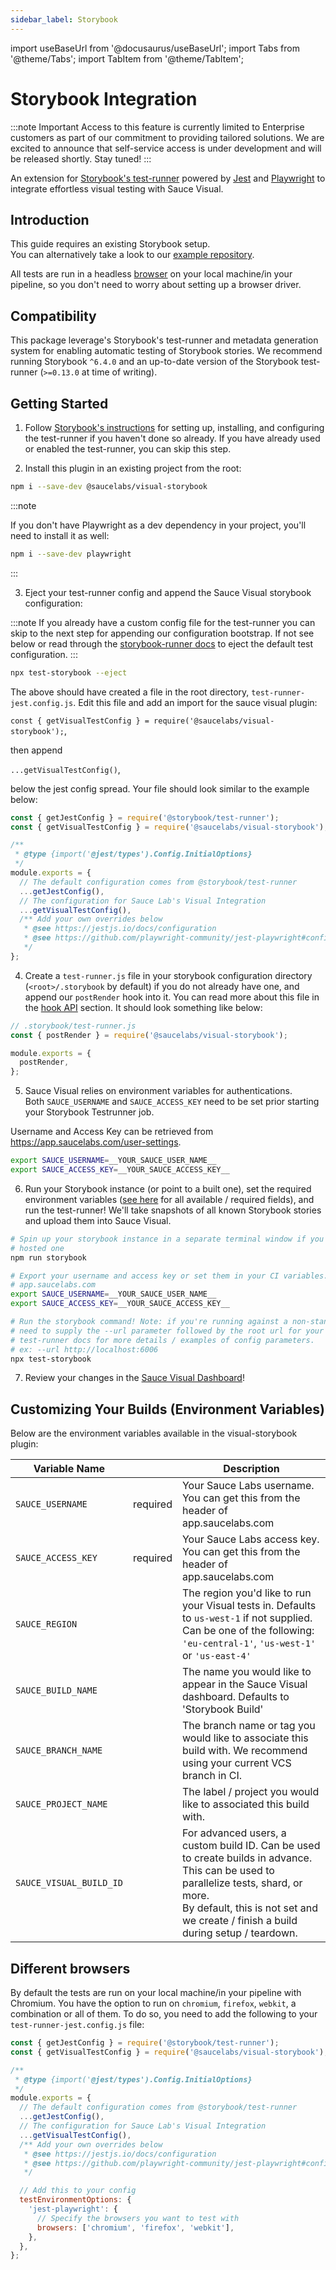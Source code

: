 ```yaml
---
sidebar_label: Storybook
---
```


import useBaseUrl from '@docusaurus/useBaseUrl';
import Tabs from '@theme/Tabs';
import TabItem from '@theme/TabItem';

# Storybook Integration

:::note Important
Access to this feature is currently limited to Enterprise customers as part of our commitment to providing tailored solutions. We are excited to announce that self-service access is under development and will be released shortly. Stay tuned!
:::

An extension for [Storybook's test-runner](https://github.com/storybookjs/test-runner) powered by [Jest](https://jestjs.io/) and [Playwright](https://playwright.dev/) to integrate effortless visual testing with Sauce Visual.

## Introduction

This guide requires an existing Storybook setup.<br />
You can alternatively take a look to our [example repository](#example).

All tests are run in a headless [browser](#different-browsers) on your local machine/in your pipeline, so you don't need to worry about setting up a browser driver.

## Compatibility

This package leverage's Storybook's test-runner and metadata generation system for enabling automatic testing of Storybook stories. We recommend running Storybook `^6.4.0` and an up-to-date version of the Storybook test-runner (`>=0.13.0` at time of writing).

## Getting Started

1. Follow [Storybook's instructions](https://github.com/storybookjs/test-runner/blob/next/README.md#getting-started) for setting up, installing, and configuring the test-runner if you haven't done so already. If you have already used or enabled the test-runner, you can skip this step.

2. Install this plugin in an existing project from the root:

```sh
npm i --save-dev @saucelabs/visual-storybook
```

:::note

If you don't have Playwright as a dev dependency in your project, you'll need to install it as well:

```sh
npm i --save-dev playwright
```

:::

3. Eject your test-runner config and append the Sauce Visual storybook configuration:

:::note
If you already have a custom config file for the test-runner you can skip to the next step for appending our configuration bootstrap. If not see below or read through the [storybook-runner docs](https://github.com/storybookjs/test-runner#ejecting-configuration) to eject the default test configuration.
:::

```sh
npx test-storybook --eject
```

The above should have created a file in the root directory, `test-runner-jest.config.js`. Edit this file and add an import for the sauce visual plugin:

`const { getVisualTestConfig } = require('@saucelabs/visual-storybook');`,

then append

`...getVisualTestConfig()`,

below the jest config spread. Your file should look similar to the example below:

```js
const { getJestConfig } = require('@storybook/test-runner');
const { getVisualTestConfig } = require('@saucelabs/visual-storybook');

/**
 * @type {import('@jest/types').Config.InitialOptions}
 */
module.exports = {
  // The default configuration comes from @storybook/test-runner
  ...getJestConfig(),
  // The configuration for Sauce Lab's Visual Integration
  ...getVisualTestConfig(),
  /** Add your own overrides below
   * @see https://jestjs.io/docs/configuration
   * @see https://github.com/playwright-community/jest-playwright#configuration
   */
};
```

4. Create a `test-runner.js` file in your storybook configuration directory (`<root>/.storybook` by default) if you do not already have one, and append our `postRender` hook into it. You can read more about this file in the [hook API](https://github.com/storybookjs/test-runner#experimental-test-hook-api) section. It should look something like below:

```js
// .storybook/test-runner.js
const { postRender } = require('@saucelabs/visual-storybook');

module.exports = {
  postRender,
};
```

5. Sauce Visual relies on environment variables for authentications.<br />
   Both `SAUCE_USERNAME` and `SAUCE_ACCESS_KEY` need to be set prior starting your Storybook Testrunner job.

Username and Access Key can be retrieved from https://app.saucelabs.com/user-settings.

```sh
export SAUCE_USERNAME=__YOUR_SAUCE_USER_NAME__
export SAUCE_ACCESS_KEY=__YOUR_SAUCE_ACCESS_KEY__
```

6. Run your Storybook instance (or point to a built one), set the required environment variables ([see here](https://www.npmjs.com/package/@saucelabs/visual-storybook#customizing-your-builds-environment-variables) for all available / required fields), and run the test-runner! We'll take snapshots of all known Storybook stories and upload them into Sauce Visual.

```sh
# Spin up your storybook instance in a separate terminal window if you're not using a live /
# hosted one
npm run storybook

# Export your username and access key or set them in your CI variables. You can get these from
# app.saucelabs.com
export SAUCE_USERNAME=__YOUR_SAUCE_USER_NAME__
export SAUCE_ACCESS_KEY=__YOUR_SAUCE_ACCESS_KEY__

# Run the storybook command! Note: if you're running against a non-standard port or URL, you'll
# need to supply the --url parameter followed by the root url for your storybook instance. See the
# test-runner docs for more details / examples of config parameters.
# ex: --url http://localhost:6006
npx test-storybook
```

7. Review your changes in the [Sauce Visual Dashboard](https://app.saucelabs.com/visual/builds)!

## Customizing Your Builds (Environment Variables)

Below are the environment variables available in the visual-storybook plugin:

| Variable Name           |          | Description                                                                                                                                                                                                                      |
| ----------------------- | -------- | -------------------------------------------------------------------------------------------------------------------------------------------------------------------------------------------------------------------------------- |
| `SAUCE_USERNAME`        | required | Your Sauce Labs username. You can get this from the header of app.saucelabs.com                                                                                                                                                  |
| `SAUCE_ACCESS_KEY`      | required | Your Sauce Labs access key. You can get this from the header of app.saucelabs.com                                                                                                                                                |
| `SAUCE_REGION`          |          | The region you'd like to run your Visual tests in. Defaults to `us-west-1` if not supplied. Can be one of the following: <br/> `'eu-central-1'`, `'us-west-1'` or `'us-east-4'`                                                  |
| `SAUCE_BUILD_NAME`      |          | The name you would like to appear in the Sauce Visual dashboard. Defaults to 'Storybook Build'                                                                                                                                   |
| `SAUCE_BRANCH_NAME`     |          | The branch name or tag you would like to associate this build with. We recommend using your current VCS branch in CI.                                                                                                            |
| `SAUCE_PROJECT_NAME`    |          | The label / project you would like to associated this build with.                                                                                                                                                                |
| `SAUCE_VISUAL_BUILD_ID` |          | For advanced users, a custom build ID. Can be used to create builds in advance. This can be used to parallelize tests, shard, or more. <br/> By default, this is not set and we create / finish a build during setup / teardown. |

## Different browsers

By default the tests are run on your local machine/in your pipeline with Chromium. You have the option to run on `chromium`, `firefox`, `webkit`, a combination or all of them. To do so, you need to add the following to your `test-runner-jest.config.js` file:

```js
const { getJestConfig } = require('@storybook/test-runner');
const { getVisualTestConfig } = require('@saucelabs/visual-storybook');

/**
 * @type {import('@jest/types').Config.InitialOptions}
 */
module.exports = {
  // The default configuration comes from @storybook/test-runner
  ...getJestConfig(),
  // The configuration for Sauce Lab's Visual Integration
  ...getVisualTestConfig(),
  /** Add your own overrides below
   * @see https://jestjs.io/docs/configuration
   * @see https://github.com/playwright-community/jest-playwright#configuration
   */

  // Add this to your config
  testEnvironmentOptions: {
    'jest-playwright': {
      // Specify the browsers you want to test with
      browsers: ['chromium', 'firefox', 'webkit'],
    },
  },
};

```
